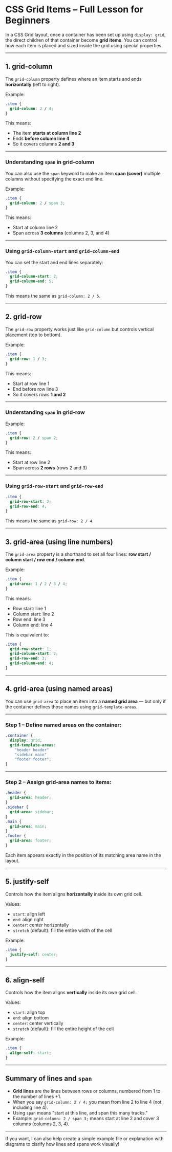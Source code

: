 
# CSS Grid Items – Full Lesson for Beginners

In a CSS Grid layout, once a container has been set up using `display: grid`, the direct children of that container become **grid items**. You can control how each item is placed and sized inside the grid using special properties.

---

## 1. grid-column

The `grid-column` property defines where an item starts and ends **horizontally** (left to right).

Example:

```css
.item {
  grid-column: 2 / 4;
}
```

This means:
- The item **starts at column line 2**
- Ends **before column line 4**
- So it covers columns **2 and 3**

---

### Understanding `span` in grid-column

You can also use the `span` keyword to make an item **span (cover)** multiple columns without specifying the exact end line.

Example:

```css
.item {
  grid-column: 2 / span 3;
}
```

This means:
- Start at column line 2
- Span across **3 columns** (columns 2, 3, and 4)

---

### Using `grid-column-start` and `grid-column-end`

You can set the start and end lines separately:

```css
.item {
  grid-column-start: 2;
  grid-column-end: 5;
}
```

This means the same as `grid-column: 2 / 5`.

---

## 2. grid-row

The `grid-row` property works just like `grid-column` but controls vertical placement (top to bottom).

Example:

```css
.item {
  grid-row: 1 / 3;
}
```

This means:
- Start at row line 1
- End before row line 3
- So it covers rows **1 and 2**

---

### Understanding `span` in grid-row

Example:

```css
.item {
  grid-row: 2 / span 2;
}
```

This means:
- Start at row line 2
- Span across **2 rows** (rows 2 and 3)

---

### Using `grid-row-start` and `grid-row-end`

```css
.item {
  grid-row-start: 2;
  grid-row-end: 4;
}
```

This means the same as `grid-row: 2 / 4`.

---

## 3. grid-area (using line numbers)

The `grid-area` property is a shorthand to set all four lines: **row start / column start / row end / column end**.

Example:

```css
.item {
  grid-area: 1 / 2 / 3 / 4;
}
```

This means:
- Row start: line 1
- Column start: line 2
- Row end: line 3
- Column end: line 4

This is equivalent to:

```css
.item {
  grid-row-start: 1;
  grid-column-start: 2;
  grid-row-end: 3;
  grid-column-end: 4;
}
```

---

## 4. grid-area (using named areas)

You can use `grid-area` to place an item into a **named grid area** — but only if the container defines those names using `grid-template-areas`.

---

### Step 1 – Define named areas on the container:

```css
.container {
  display: grid;
  grid-template-areas:
    "header header"
    "sidebar main"
    "footer footer";
}
```

---

### Step 2 – Assign grid-area names to items:

```css
.header {
  grid-area: header;
}
.sidebar {
  grid-area: sidebar;
}
.main {
  grid-area: main;
}
.footer {
  grid-area: footer;
}
```

Each item appears exactly in the position of its matching area name in the layout.

---

## 5. justify-self

Controls how the item aligns **horizontally** inside its own grid cell.

Values:
- `start`: align left
- `end`: align right
- `center`: center horizontally
- `stretch` (default): fill the entire width of the cell

Example:

```css
.item {
  justify-self: center;
}
```

---

## 6. align-self

Controls how the item aligns **vertically** inside its own grid cell.

Values:
- `start`: align top
- `end`: align bottom
- `center`: center vertically
- `stretch` (default): fill the entire height of the cell

Example:

```css
.item {
  align-self: start;
}
```

---

## Summary of lines and `span`

- **Grid lines** are the lines between rows or columns, numbered from 1 to the number of lines +1.
- When you say `grid-column: 2 / 4;` you mean from line 2 to line 4 (not including line 4).
- Using `span` means "start at this line, and span this many tracks."
- Example: `grid-column: 2 / span 3;` means start at line 2 and cover 3 columns (columns 2, 3, 4).

---

If you want, I can also help create a simple example file or explanation with diagrams to clarify how lines and spans work visually!
